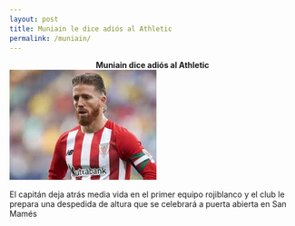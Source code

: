 ```yaml
---
layout: post
title: Muniain le dice adiós al Athletic
permalink: /muniain/
---
```

<center><b>Muniain dice adiós al Athletic</b></center>

<img src="https://github.com/tulipan11/tulipan11.github.io/blob/master/images/muniain.jpeg" />

El capitán deja atrás media vida en el primer equipo rojiblanco y el club le prepara una despedida de altura que se celebrará a puerta abierta en San Mamés

